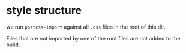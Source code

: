 # style structure

we run `postcss-import` against all `.css` files in the root of this dir.

Files that are not imported by one of the root files are not added to the build.
